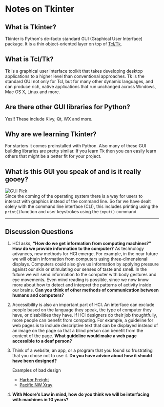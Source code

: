 # Notes on Tkinter

## What is Tkinter?
Tkinter is Python's de-facto standard GUI (Graphical User Interface) package. It is a thin object-oriented layer on top of [Tcl/Tk](http://tcl.tk).

## What is Tcl/Tk?
Tk is a graphical user interface toolkit that takes developing desktop applications to a higher level than conventional approaches. Tk is the standard GUI not only for Tcl, but for many other dynamic languages, and can produce rich, native applications that run unchanged across Windows, Mac OS X, Linux and more.

## Are there other GUI libraries for Python?
Yes!!  These include Kivy, Qt, WX and more.

## Why are we learning Tkinter?
For starters it comes preinstalled with Python.  Also many of these GUI building libraries are pretty similar.  If you learn Tk then you can easily learn others that might be a better fit for your project.

## What is this GUI you speak of and is it really gooey?
![GUI Pick](https://41224608.weebly.com/uploads/1/5/8/2/15820234/537189915_orig.jpeg?283)  
Since the coming of the operating system there is a way for users to interact with graphics instead of the command line. So far we have dealt solely with the command line interface (CLI), this includes printing using the `print()`function and user keystrokes using the  `input()` command.

---

## Discussion Questions
1. HCI asks, **“How do we get information from computing machines?” How do we provide information to the computer?** As technology advances, new methods for HCI emerge. For example, in the near future we will obtain information from computers using three-dimensional displays. Computers could also give us information by applying pressure against our skin or stimulating our senses of taste and smell. In the future we will send information to the computer with body gestures and eye movements. Even mind reading is possible, since we now know more about how to detect and interpret the patterns of activity inside our brains. **Can you think of other methods of communication between humans and computers?**

2. Accessibility is also an important part of HCI. An interface can exclude people based on the language they speak, the type of computer they have, or disabilities they have. If HCI designers do their job thoughtfully, more people can benefit from computing. For example, a guideline for web pages is to include descriptive text that can be displayed instead of an image on the page so that a blind person can benefit from the content of the page. **What guideline would make a web page accessible to a deaf person?**

3. Think of a website, an app, or a program that you found so frustrating that you chose not to use it. **Do you have advice about how it should have been designed?**   

    Examples of bad design
    - [Harbor Freight](https://www.harborfreight.com)   
    - [Pacific NW Xray](http://www.pnwx.com/)


4. **With Moore's Law in mind, how do you think we will be interfacing with machines in 10 years?**
